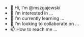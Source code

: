 - 👋 Hi, I’m @mszgajewski
- 👀 I’m interested in ...
- 🌱 I’m currently learning ...
- 💞️ I’m looking to collaborate on ...
- 📫 How to reach me ...

<!---
mszgajewski/mszgajewski is a ✨ special ✨ repository because its `README.md` (this file) appears on your GitHub profile.
You can click the Preview link to take a look at your changes.
--->
